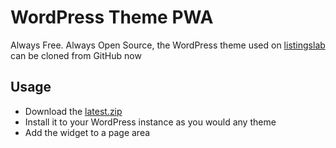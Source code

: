 
# WordPress Theme PWA

Always Free. Always Open Source, the WordPress theme used on [listingslab](https://listingslab.com)  can be cloned from GitHub now

## Usage

- Download the [latest.zip](https://github.com/listingslab-software/wordpress-theme-pwa/blob/master/latest.zip?raw=true)
- Install it to your WordPress instance as you would any theme
- Add the widget to a page area